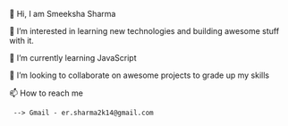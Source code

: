 
👋 Hi, I am Smeeksha Sharma
<!---!-->
👀 I’m interested in learning new technologies and building awesome stuff with it.
<!---!-->
🌱 I’m currently learning JavaScript 
<!---!-->
💞️ I’m looking to collaborate on awesome projects to grade up my skills
<!---!-->
📫 How to reach me 
<!---!-->
     --> Gmail - er.sharma2k14@gmail.com

<!---
smeekshaSharma/smeekshaSharma is a ✨ special ✨ repository because its `README.md` (this file) appears on your GitHub profile.
You can click the Preview link to take a look at your changes.
--->
